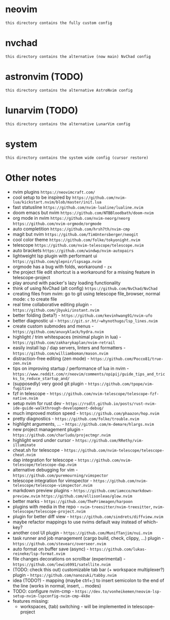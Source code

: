 # neovim
	this directory contains the fully custom config

# nvchad
	this directory contains the alternative (now main) NvChad config

# astronvim (TODO)
	this directory contains the alternative AstroNvim config

# lunarvim (TODO)
	this directory contains the alternative LunarVim config

# system
	this directory contains the system wide config (cursor restore)

# Other notes
- nvim plugins `https://neovimcraft.com/`
- cool setup to be inspired by `https://github.com/nvim-lua/kickstart.nvim/blob/master/init.lua`
- fast statusline `https://github.com/nvim-lualine/lualine.nvim`
- doom emacs but nvim `https://github.com/NTBBloodbath/doom-nvim`
- org mode in nvim `https://github.com/nvim-neorg/neorg`
	`https://github.com/nvim-orgmode/orgmode`
- auto completition `https://github.com/hrsh7th/nvim-cmp`
- magit but nvim `https://github.com/TimUntersberger/neogit`
- cool color theme `https://github.com/folke/tokyonight.nvim`
- telescope `https://github.com/nvim-telescope/telescope.nvim`
- auto brackets `https://github.com/windwp/nvim-autopairs`
- lightweight lsp plugin with performant ui `https://github.com/glepnir/lspsaga.nvim`
- orgmode has a bug with folds, workaround - `zx`
- the project file edit shortcut is a workaround for a missing feature in telescope-project
- play around with packer's lazy loading functionality
- think of using NvChad (alt config) `https://github.com/NvChad/NvChad`
- creating files from nvim: go to git using telescope file_browser, normal mode: `c` to create file
- real time collaborative editing plugin - `https://github.com/jbyuki/instant.nvim`
- better folding (beta?) - `https://github.com/kevinhwang91/nvim-ufo`
- better diagnostic ui - `https://git.sr.ht/~whynothugo/lsp_lines.nvim`
- create custom submodes and menus - `https://github.com/anuvyklack/hydra.nvim`
- highlight / trim whitespaces (minimal plugin in lua) - `https://github.com/zakharykaplan/nvim-retrail`
- easily install lsp / dap servers, linters and formatters - `https://github.com/williamboman/mason.nvim`
- distraction-free editing (zen mode) - `https://github.com/Pocco81/true-zen.nvim`
- tips on improving startup / performance of lua in nvim - `https://www.reddit.com/r/neovim/comments/opipij/guide_tips_and_tricks_to_reduce_startup_and/`
- (supposedly) very good git plugin - `https://github.com/tpope/vim-fugitive`
- fzf in telescope - `https://github.com/nvim-telescope/telescope-fzf-native.nvim`
- setup nvim for rust dev - `https://rsdlt.github.io/posts/rust-nvim-ide-guide-walkthrough-development-debug/`
- much improved motion speed - `https://github.com/phaazon/hop.nvim`
- pretty diagnostics - `https://github.com/folke/trouble.nvim`
- highlight arguments, ... - `https://github.com/m-demare/hlargs.nvim`
- new project management plugin - `https://github.com/charludo/projectmgr.nvim`
- highlight word under cursor - `https://github.com/RRethy/vim-illuminate`
- cheat.sh for telescope - `https://github.com/nvim-telescope/telescope-cheat.nvim`
- dap integration for telescope - `https://github.com/nvim-telescope/telescope-dap.nvim`
- alternative debugging for vim - `https://github.com/puremourning/vimspector`
- telescope integration for vimspector - `https://github.com/nvim-telescope/telescope-vimspector.nvim`
- markdown preview plugins - `https://github.com/iamcco/markdown-preview.nvim` `https://github.com/ellisonleao/glow.nvim`
- better marks - `https://github.com/ThePrimeagen/harpoon`
- plugins with media in the repo - `nvim-treesitter/nvim-treesitter`, `nvim-telescope/telescope-project.nvim`
- plugin for better diff view - `https://github.com/sindrets/diffview.nvim`
- maybe refactor mappings to use nvims default way instead of which-key?
- another cool UI plugin - `https://github.com/MunifTanjim/nui.nvim`
- task runner and job management (cargo build, check, clippy, ...) plugin - `https://github.com/stevearc/overseer.nvim`
- auto format on buffer save (async) - `https://github.com/lukas-reineke/lsp-format.nvim`
- file changes decorations on scrollbar (experimental) - `https://github.com/lewis6991/satellite.nvim`
- (TODO: check this out) customizable tab bar (+ workspace multiplexer?) plugin - `https://github.com/nanozuki/tabby.nvim`
- idea (TODO?) - mapping (maybe ctrl+;) to insert semicolon to the end of the line (works in normal, insert, .. modes)
- TODO: configure nvim-cmp - `https://dev.to/vonheikemen/neovim-lsp-setup-nvim-lspconfig-nvim-cmp-4k8e`
- features missing:
	- workspaces, (tab) switching - will be implemented in telescope-project
